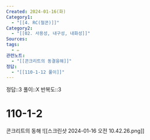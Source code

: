 ```yaml
---
Created: 2024-01-16(화)
Category1:
  - "[[4. RC(철콘)]]"
Category2:
  - "[[02. 사용성, 내구성, 내화성]]"
Sources: 
tags:
  - ✏️
관련노트:
  - "[[콘크리트의 동결융해]]"
정답:
  - "[[110-1-12 풀이]]"
---
```

정답::3
풀이::X
반복도::3


# 110-1-2

콘크리트의 동해
![[스크린샷 2024-01-16 오전 10.42.26.png]]